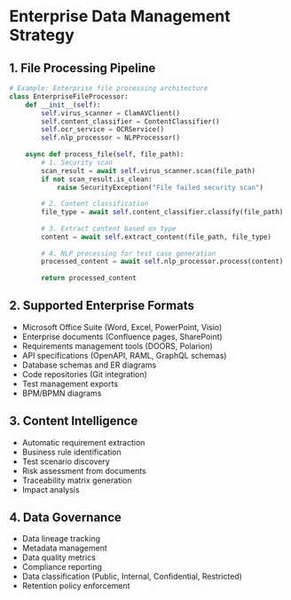 # Enterprise Data Management Strategy

## 1. File Processing Pipeline
```python
# Example: Enterprise file processing architecture
class EnterpriseFileProcessor:
    def __init__(self):
        self.virus_scanner = ClamAVClient()
        self.content_classifier = ContentClassifier()
        self.ocr_service = OCRService()
        self.nlp_processor = NLPProcessor()
    
    async def process_file(self, file_path):
        # 1. Security scan
        scan_result = await self.virus_scanner.scan(file_path)
        if not scan_result.is_clean:
            raise SecurityException("File failed security scan")
        
        # 2. Content classification
        file_type = await self.content_classifier.classify(file_path)
        
        # 3. Extract content based on type
        content = await self.extract_content(file_path, file_type)
        
        # 4. NLP processing for test case generation
        processed_content = await self.nlp_processor.process(content)
        
        return processed_content
```

## 2. Supported Enterprise Formats
- Microsoft Office Suite (Word, Excel, PowerPoint, Visio)
- Enterprise documents (Confluence pages, SharePoint)
- Requirements management tools (DOORS, Polarion)
- API specifications (OpenAPI, RAML, GraphQL schemas)
- Database schemas and ER diagrams
- Code repositories (Git integration)
- Test management exports
- BPM/BPMN diagrams

## 3. Content Intelligence
- Automatic requirement extraction
- Business rule identification
- Test scenario discovery
- Risk assessment from documents
- Traceability matrix generation
- Impact analysis

## 4. Data Governance
- Data lineage tracking
- Metadata management
- Data quality metrics
- Compliance reporting
- Data classification (Public, Internal, Confidential, Restricted)
- Retention policy enforcement
